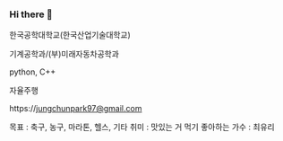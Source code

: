 ### Hi there 👋

한국공학대학교(한국산업기술대학교)

기계공학과/(부)미래자동차공학과

python, C++

자율주행

https://jungchunpark97@gmail.com





목표 : 축구, 농구, 마라톤, 헬스, 기타
취미 : 맛있는 거 먹기
좋아하는 가수 : 최유리
